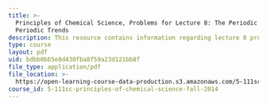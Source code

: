 ```yaml
---
title: >-
  Principles of Chemical Science, Problems for Lecture 8: The Periodic Table and
  Periodic Trends
description: This resource contains information regarding lecture 8 problem.
type: course
layout: pdf
uid: bdbb0bb5e8d430fba8f59a23d121bb8f
file_type: application/pdf
file_location: >-
  https://open-learning-course-data-production.s3.amazonaws.com/5-111sc-principles-of-chemical-science-fall-2014/bdbb0bb5e8d430fba8f59a23d121bb8f_MIT5_111F14_Lec08Prob.pdf
course_id: 5-111sc-principles-of-chemical-science-fall-2014
---
```

